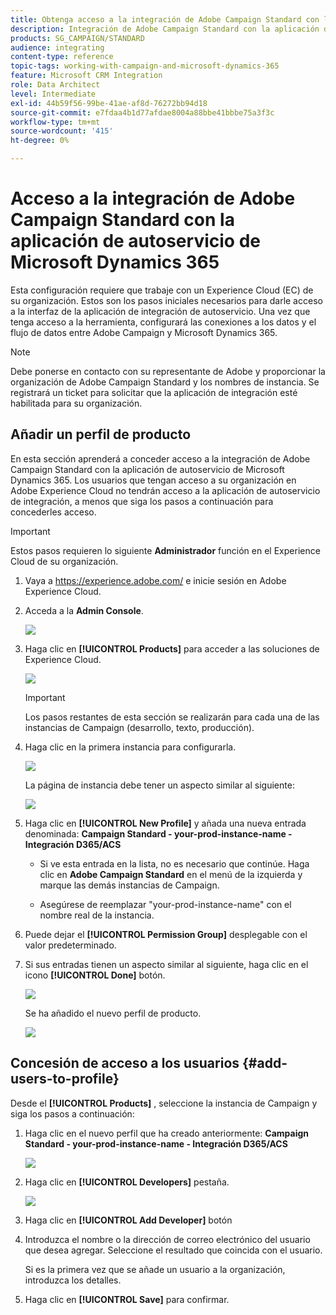 ```yaml
---
title: Obtenga acceso a la integración de Adobe Campaign Standard con la aplicación de autoservicio de Dynamics 365
description: Integración de Adobe Campaign Standard con la aplicación de autoservicio de Dynamics 365
products: SG_CAMPAIGN/STANDARD
audience: integrating
content-type: reference
topic-tags: working-with-campaign-and-microsoft-dynamics-365
feature: Microsoft CRM Integration
role: Data Architect
level: Intermediate
exl-id: 44b59f56-99be-41ae-af8d-76272bb94d18
source-git-commit: e7fdaa4b1d77afdae8004a88bbe41bbbe75a3f3c
workflow-type: tm+mt
source-wordcount: '415'
ht-degree: 0%

---
```


# Acceso a la integración de Adobe Campaign Standard con la aplicación de autoservicio de Microsoft Dynamics 365

Esta configuración requiere que trabaje con un Experience Cloud (EC) de su organización. Estos son los pasos iniciales necesarios para darle acceso a la interfaz de la aplicación de integración de autoservicio. Una vez que tenga acceso a la herramienta, configurará las conexiones a los datos y el flujo de datos entre Adobe Campaign y Microsoft Dynamics 365.

>[!NOTE]
>
>Debe ponerse en contacto con su representante de Adobe y proporcionar la organización de Adobe Campaign Standard y los nombres de instancia. Se registrará un ticket para solicitar que la aplicación de integración esté habilitada para su organización.

## Añadir un perfil de producto

En esta sección aprenderá a conceder acceso a la integración de Adobe Campaign Standard con la aplicación de autoservicio de Microsoft Dynamics 365. Los usuarios que tengan acceso a su organización en Adobe Experience Cloud no tendrán acceso a la aplicación de autoservicio de integración, a menos que siga los pasos a continuación para concederles acceso.

>[!IMPORTANT]
>
> Estos pasos requieren lo siguiente **Administrador** función en el Experience Cloud de su organización.
>

1. Vaya a https://experience.adobe.com/ e inicie sesión en Adobe Experience Cloud.
1. Acceda a la **Admin Console**.

   ![](assets/do-not-localize/d365-to-acs-access-3.png)

1. Haga clic en **[!UICONTROL Products]** para acceder a las soluciones de Experience Cloud.

   ![](assets/do-not-localize/d365-to-acs-access-6.png)


   >[!IMPORTANT]
   >
   >Los pasos restantes de esta sección se realizarán para cada una de las instancias de Campaign (desarrollo, texto, producción).
   >

1. Haga clic en la primera instancia para configurarla.

   ![](assets/do-not-localize/d365-to-acs-access-6.png)

   La página de instancia debe tener un aspecto similar al siguiente:

   ![](assets/do-not-localize/d365-to-acs-access-8.png)

1. Haga clic en **[!UICONTROL New Profile]** y añada una nueva entrada denominada: **Campaign Standard - your-prod-instance-name - Integración D365/ACS**

   * Si ve esta entrada en la lista, no es necesario que continúe. Haga clic en **Adobe Campaign Standard** en el menú de la izquierda y marque las demás instancias de Campaign.

   * Asegúrese de reemplazar &quot;your-prod-instance-name&quot; con el nombre real de la instancia.

1. Puede dejar el **[!UICONTROL Permission Group]** desplegable con el valor predeterminado.

1. Si sus entradas tienen un aspecto similar al siguiente, haga clic en el icono **[!UICONTROL Done]** botón.

   ![](assets/do-not-localize/d365-to-acs-access-14.png)

   Se ha añadido el nuevo perfil de producto.

   ![](assets/do-not-localize/d365-to-acs-access-15.png)

## Concesión de acceso a los usuarios {#add-users-to-profile}

Desde el **[!UICONTROL Products]**  , seleccione la instancia de Campaign y siga los pasos a continuación:

1. Haga clic en el nuevo perfil que ha creado anteriormente:  **Campaign Standard - your-prod-instance-name - Integración D365/ACS**

   ![](assets/do-not-localize/d365-to-acs-access-15.png)

1. Haga clic en **[!UICONTROL Developers]** pestaña.

   ![](assets/do-not-localize/d365-to-acs-access-18.png)

1. Haga clic en **[!UICONTROL Add Developer]** botón

1. Introduzca el nombre o la dirección de correo electrónico del usuario que desea agregar.  Seleccione el resultado que coincida con el usuario.

   Si es la primera vez que se añade un usuario a la organización, introduzca los detalles.

1. Haga clic en **[!UICONTROL Save]** para confirmar.
